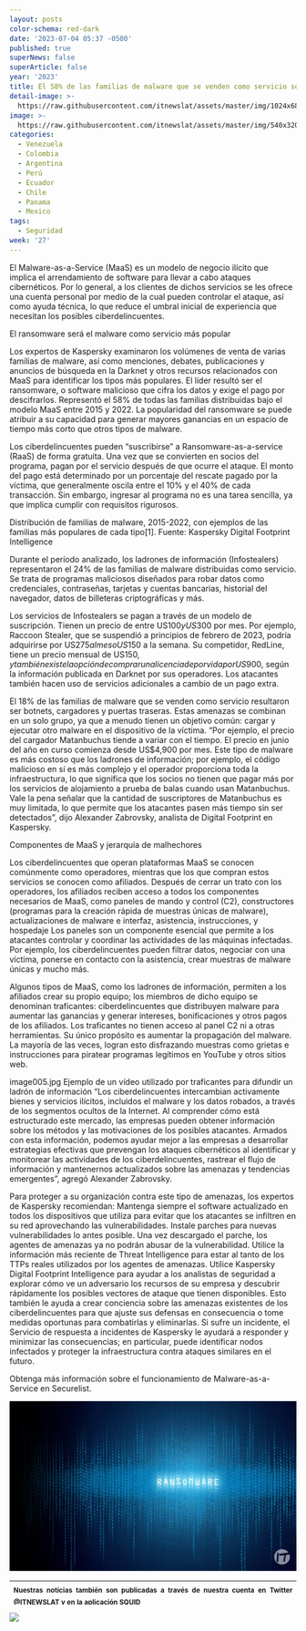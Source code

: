 ```yaml
---
layout: posts
color-schema: red-dark
date: '2023-07-04 05:37 -0500'
published: true
superNews: false
superArticle: false
year: '2023'
title: El 58% de las familias de malware que se venden como servicio son ransomware
detail-image: >-
  https://raw.githubusercontent.com/itnewslat/assets/master/img/1024x680/ramsomware-g.jpg
image: >-
  https://raw.githubusercontent.com/itnewslat/assets/master/img/540x320/ramsomware-p.jpg
categories:
  - Venezuela
  - Colombia
  - Argentina
  - Perú
  - Ecuador
  - Chile
  - Panama
  - Mexico
tags:
  - Seguridad
week: '27'
---
```

El Malware-as-a-Service (MaaS) es un modelo de negocio ilícito que implica el arrendamiento de software para llevar a cabo ataques cibernéticos. Por lo general, a los clientes de dichos servicios se les ofrece una cuenta personal por medio de la cual pueden controlar el ataque, así como ayuda técnica, lo que reduce el umbral inicial de experiencia que necesitan los posibles ciberdelincuentes.
 
El ransomware será el malware como servicio más popular
 
Los expertos de Kaspersky examinaron los volúmenes de venta de varias familias de malware, así como menciones, debates, publicaciones y anuncios de búsqueda en la Darknet y otros recursos relacionados con MaaS para identificar los tipos más populares. El líder resultó ser el ransomware, o software malicioso que cifra los datos y exige el pago por descifrarlos. Representó el 58% de todas las familias distribuidas bajo el modelo MaaS entre 2015 y 2022. La popularidad del ransomware se puede atribuir a su capacidad para generar mayores ganancias en un espacio de tiempo más corto que otros tipos de malware.
 
Los ciberdelincuentes pueden “suscribirse” a Ransomware-as-a-service (RaaS) de forma gratuita. Una vez que se convierten en socios del programa, pagan por el servicio después de que ocurre el ataque. El monto del pago está determinado por un porcentaje del rescate pagado por la víctima, que generalmente oscila entre el 10% y el 40% de cada transacción. Sin embargo, ingresar al programa no es una tarea sencilla, ya que implica cumplir con requisitos rigurosos.
 
Distribución de familias de malware, 2015-2022, con ejemplos de las familias más populares de cada tipo[1]. Fuente: Kaspersky Digital Footprint Intelligence
 
Durante el período analizado, los ladrones de información (Infostealers) representaron el 24% de las familias de malware distribuidas como servicio. Se trata de programas maliciosos diseñados para robar datos como credenciales, contraseñas, tarjetas y cuentas bancarias, historial del navegador, datos de billeteras criptográficas y más.
 
Los servicios de Infostealers se pagan a través de un modelo de suscripción. Tienen un precio de entre US$100 y US$300 por mes. Por ejemplo, Raccoon Stealer, que se suspendió a principios de febrero de 2023, podría adquirirse por US$275 al mes o US$150 a la semana. Su competidor, RedLine, tiene un precio mensual de US$150, y también existe la opción de comprar una licencia de por vida por US$900, según la información publicada en Darknet por sus operadores. Los atacantes también hacen uso de servicios adicionales a cambio de un pago extra.
 
El 18% de las familias de malware que se venden como servicio resultaron ser botnets, cargadores y puertas traseras. Estas amenazas se combinan en un solo grupo, ya que a menudo tienen un objetivo común: cargar y ejecutar otro malware en el dispositivo de la víctima. “Por ejemplo, el precio del cargador Matanbuchus tiende a variar con el tiempo. El precio en junio del año en curso comienza desde US$4,900 por mes. Este tipo de malware es más costoso que los ladrones de información; por ejemplo, el código malicioso en sí es más complejo y el operador proporciona toda la infraestructura, lo que significa que los socios no tienen que pagar más por los servicios de alojamiento a prueba de balas cuando usan Matanbuchus. Vale la pena señalar que la cantidad de suscriptores de Matanbuchus es muy limitada, lo que permite que los atacantes pasen más tiempo sin ser detectados”, dijo Alexander Zabrovsky, analista de Digital Footprint en Kaspersky.
 
Componentes de MaaS y jerarquía de malhechores
 
Los ciberdelincuentes que operan plataformas MaaS se conocen comúnmente como operadores, mientras que los que compran estos servicios se conocen como afiliados. Después de cerrar un trato con los operadores, los afiliados reciben acceso a todos los componentes necesarios de MaaS, como paneles de mando y control (C2), constructores (programas para la creación rápida de muestras únicas de malware), actualizaciones de malware e interfaz, asistencia, instrucciones, y hospedaje Los paneles son un componente esencial que permite a los atacantes controlar y coordinar las actividades de las máquinas infectadas. Por ejemplo, los ciberdelincuentes pueden filtrar datos, negociar con una víctima, ponerse en contacto con la asistencia, crear muestras de malware únicas y mucho más.
 
Algunos tipos de MaaS, como los ladrones de información, permiten a los afiliados crear su propio equipo; los miembros de dicho equipo se denominan traficantes: ciberdelincuentes que distribuyen malware para aumentar las ganancias y generar intereses, bonificaciones y otros pagos de los afiliados. Los traficantes no tienen acceso al panel C2 ni a otras herramientas. Su único propósito es aumentar la propagación del malware. La mayoría de las veces, logran esto disfrazando muestras como grietas e instrucciones para piratear programas legítimos en YouTube y otros sitios web.
 
image005.jpg
Ejemplo de un vídeo utilizado por traficantes para difundir un ladrón de información
“Los ciberdelincuentes intercambian activamente bienes y servicios ilícitos, incluidos el malware y los datos robados, a través de los segmentos ocultos de la Internet. Al comprender cómo está estructurado este mercado, las empresas pueden obtener información sobre los métodos y las motivaciones de los posibles atacantes. Armados con esta información, podemos ayudar mejor a las empresas a desarrollar estrategias efectivas que prevengan los ataques cibernéticos al identificar y monitorear las actividades de los ciberdelincuentes, rastrear el flujo de información y mantenernos actualizados sobre las amenazas y tendencias emergentes”, agregó Alexander Zabrovsky.
 
Para proteger a su organización contra este tipo de amenazas, los expertos de Kaspersky recomiendan:
Mantenga siempre el software actualizado en todos los dispositivos que utiliza para evitar que los atacantes se infiltren en su red aprovechando las vulnerabilidades. Instale parches para nuevas vulnerabilidades lo antes posible. Una vez descargado el parche, los agentes de amenazas ya no podrán abusar de la vulnerabilidad.
Utilice la información más reciente de Threat Intelligence para estar al tanto de los TTPs reales utilizados por los agentes de amenazas.
Utilice Kaspersky Digital Footprint Intelligence para ayudar a los analistas de seguridad a explorar cómo ve un adversario los recursos de su empresa y descubrir rápidamente los posibles vectores de ataque que tienen disponibles. Esto también le ayuda a crear conciencia sobre las amenazas existentes de los ciberdelincuentes para que ajuste sus defensas en consecuencia o tome medidas oportunas para combatirlas y eliminarlas.
Si sufre un incidente, el Servicio de respuesta a incidentes de Kaspersky le ayudará a responder y minimizar las consecuencias; en particular, puede identificar nodos infectados y proteger la infraestructura contra ataques similares en el futuro.
 
Obtenga más información sobre el funcionamiento de Malware-as-a-Service en Securelist.

![](https://raw.githubusercontent.com/itnewslat/assets/master/img/540x320/ramsomware-p.jpg)

<table style="height: 42px;" width="569">
<tbody>
<tr>
<td style="text-align: justify;"><sub><strong>Nuestras noticias también son publicadas a través de nuestra cuenta en Twitter <a href="https://twitter.com/itnewslat?lang=es">@ITNEWSLAT</a> y en la aplicación <a href="https://squidapp.co/en/">SQUID</a></strong></sub></td>
</tr>
</tbody>
</table>
<img src="https://tracker.metricool.com/c3po.jpg?hash=56f88a41e39ab42c063cc51676587a04"/>